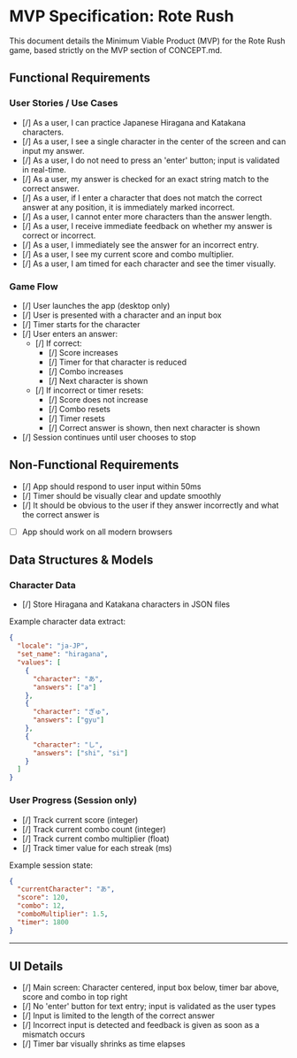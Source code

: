 # MVP Specification: Rote Rush

This document details the Minimum Viable Product (MVP) for the Rote Rush game, based strictly on the MVP section of CONCEPT.md.

## Functional Requirements

### User Stories / Use Cases

- [/] As a user, I can practice Japanese Hiragana and Katakana characters.
- [/] As a user, I see a single character in the center of the screen and can input my answer.
- [/] As a user, I do not need to press an 'enter' button; input is validated in real-time.
- [/] As a user, my answer is checked for an exact string match to the correct answer.
- [/] As a user, if I enter a character that does not match the correct answer at any position, it is immediately marked incorrect.
- [/] As a user, I cannot enter more characters than the answer length.
- [/] As a user, I receive immediate feedback on whether my answer is correct or incorrect.
- [/] As a user, I immediately see the answer for an incorrect entry.
- [/] As a user, I see my current score and combo multiplier.
- [/] As a user, I am timed for each character and see the timer visually.

### Game Flow

- [/] User launches the app (desktop only)
- [/] User is presented with a character and an input box
- [/] Timer starts for the character
- [/] User enters an answer:
  - [/] If correct:
    - [/] Score increases
    - [/] Timer for that character is reduced
    - [/] Combo increases
    - [/] Next character is shown
  - [/] If incorrect or timer resets:
    - [/] Score does not increase
    - [/] Combo resets
    - [/] Timer resets
    - [/] Correct answer is shown, then next character is shown
- [/] Session continues until user chooses to stop

## Non-Functional Requirements

- [/] App should respond to user input within 50ms
- [/] Timer should be visually clear and update smoothly
- [/] It should be obvious to the user if they answer incorrectly and what the correct answer is
- [ ] App should work on all modern browsers

## Data Structures & Models

### Character Data

- [/] Store Hiragana and Katakana characters in JSON files

Example character data extract:

```json
{
  "locale": "ja-JP",
  "set_name": "hiragana",
  "values": [
    {
      "character": "あ",
      "answers": ["a"]
    },
    {
      "character": "ぎゅ",
      "answers": ["gyu"]
    },
    {
      "character": "し",
      "answers": ["shi", "si"]
    }
  ]
}
```

### User Progress (Session only)

- [/] Track current score (integer)
- [/] Track current combo count (integer)
- [/] Track current combo multiplier (float)
- [/] Track timer value for each streak (ms)

Example session state:

```json
{
  "currentCharacter": "あ",
  "score": 120,
  "combo": 12,
  "comboMultiplier": 1.5,
  "timer": 1800
}
```

---

## UI Details

- [/] Main screen: Character centered, input box below, timer bar above, score and combo in top right
- [/] No 'enter' button for text entry; input is validated as the user types
- [/] Input is limited to the length of the correct answer
- [/] Incorrect input is detected and feedback is given as soon as a mismatch occurs
- [/] Timer bar visually shrinks as time elapses
